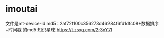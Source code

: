 # imoutai
文件是mt-device-id
md5 : 2af72f100c356273d46284f6fd1dfc08+数据排序+时间戳   的md5
知识星球 https://t.zsxq.com/2r3nY7I

